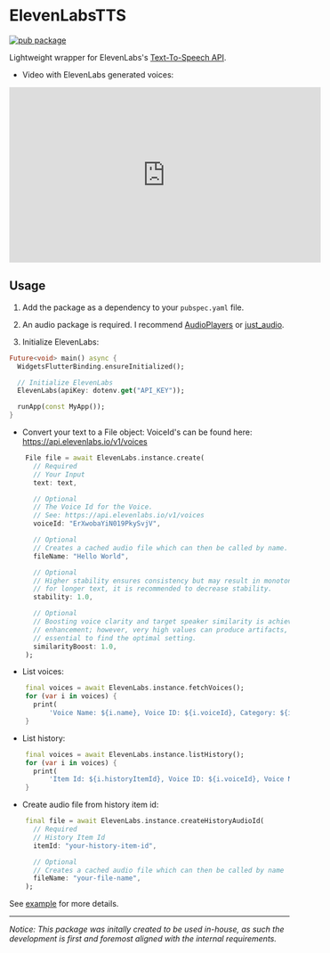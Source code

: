 # ElevenLabsTTS

[![pub package](https://img.shields.io/pub/v/elevenlabs.svg)](https://pub.dartlang.org/packages/elevenlabs)

Lightweight wrapper for ElevenLabs's [Text-To-Speech API](https://beta.elevenlabs.io).

- Video with ElevenLabs generated voices:
<iframe width="560" height="315" src="https://www.youtube.com/embed/Wd5yRlYM798" title="YouTube video player" frameborder="0" allow="accelerometer; autoplay; clipboard-write; encrypted-media; gyroscope; picture-in-picture; web-share" allowfullscreen></iframe>

## Usage

1. Add the package as a dependency to your `pubspec.yaml` file.
2. An audio package is required. I recommend [AudioPlayers](https://pub.dev/packages/audioplayers) or [just_audio](https://pub.dev/packages/just_audio).

3. Initialize ElevenLabs:

```dart
Future<void> main() async {
  WidgetsFlutterBinding.ensureInitialized();

  // Initialize ElevenLabs
  ElevenLabs(apiKey: dotenv.get("API_KEY"));

  runApp(const MyApp());
}
```


- Convert your text to a File object:
VoiceId's can be found here: https://api.elevenlabs.io/v1/voices

```dart
    File file = await ElevenLabs.instance.create(
      // Required
      // Your Input
      text: text,

      // Optional
      // The Voice Id for the Voice.
      // See: https://api.elevenlabs.io/v1/voices
      voiceId: "ErXwobaYiN019PkySvjV",

      // Optional
      // Creates a cached audio file which can then be called by name.
      fileName: "Hello World",

      // Optional
      // Higher stability ensures consistency but may result in monotony, therefore
      // for longer text, it is recommended to decrease stability.
      stability: 1.0,

      // Optional
      // Boosting voice clarity and target speaker similarity is achieved by high
      // enhancement; however, very high values can produce artifacts, so it's
      // essential to find the optimal setting.
      similarityBoost: 1.0,
    );
```

- List voices:
```dart
    final voices = await ElevenLabs.instance.fetchVoices();
    for (var i in voices) {
      print(
          'Voice Name: ${i.name}, Voice ID: ${i.voiceId}, Category: ${i.category}');
    }
```

- List history:
```dart
    final voices = await ElevenLabs.instance.listHistory();
    for (var i in voices) {
      print(
          'Item Id: ${i.historyItemId}, Voice ID: ${i.voiceId}, Voice Name: ${i.voiceName}, Text: ${i.text},');
    }
```

- Create audio file from history item id:
```dart
    final file = await ElevenLabs.instance.createHistoryAudioId(
      // Required
      // History Item Id
      itemId: "your-history-item-id",

      // Optional
      // Creates a cached audio file which can then be called by name
      fileName: "your-file-name",
    );
```
See [example](https://github.com/jonafeucht/ElevenLabsTTS/blob/main/example/lib/main.dart) for more details.


---

*Notice:*
*This package was initally created to be used in-house, as such the development is first and foremost aligned with the internal requirements.*